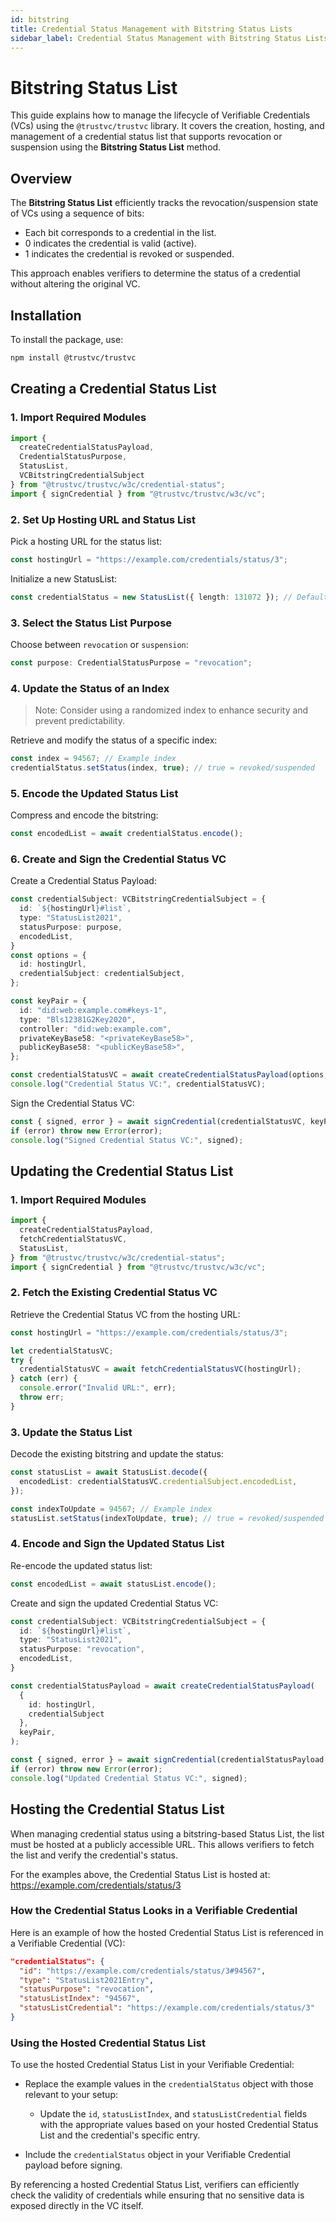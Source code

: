 ```yaml
---
id: bitstring
title: Credential Status Management with Bitstring Status Lists
sidebar_label: Credential Status Management with Bitstring Status Lists
---
```


# Bitstring Status List

This guide explains how to manage the lifecycle of Verifiable Credentials (VCs) using the `@trustvc/trustvc` library. It covers the creation, hosting, and management of a credential status list that supports revocation or suspension using the **Bitstring Status List** method.

## Overview

The **Bitstring Status List** efficiently tracks the revocation/suspension state of VCs using a sequence of bits:

- Each bit corresponds to a credential in the list.
- 0 indicates the credential is valid (active).
- 1 indicates the credential is revoked or suspended.

This approach enables verifiers to determine the status of a credential without altering the original VC.

## Installation

To install the package, use:

```bash
npm install @trustvc/trustvc
```

## Creating a Credential Status List

### 1. Import Required Modules

```ts
import {
  createCredentialStatusPayload,
  CredentialStatusPurpose,
  StatusList,
  VCBitstringCredentialSubject
} from "@trustvc/trustvc/w3c/credential-status";
import { signCredential } from "@trustvc/trustvc/w3c/vc";
```

### 2. Set Up Hosting URL and Status List

Pick a hosting URL for the status list:

```ts
const hostingUrl = "https://example.com/credentials/status/3";
```

Initialize a new StatusList:

```ts
const credentialStatus = new StatusList({ length: 131072 }); // Default: 131,072 bits
```

### 3. Select the Status List Purpose

Choose between `revocation` or `suspension`:

```ts
const purpose: CredentialStatusPurpose = "revocation";
```

### 4. Update the Status of an Index

> Note: Consider using a randomized index to enhance security and prevent predictability.

Retrieve and modify the status of a specific index:

```ts
const index = 94567; // Example index
credentialStatus.setStatus(index, true); // true = revoked/suspended
```

### 5. Encode the Updated Status List

Compress and encode the bitstring:

```ts
const encodedList = await credentialStatus.encode();
```

### 6. Create and Sign the Credential Status VC

Create a Credential Status Payload:

```ts
const credentialSubject: VCBitstringCredentialSubject = {
  id: `${hostingUrl}#list`,
  type: "StatusList2021",
  statusPurpose: purpose,
  encodedList,
}
const options = {
  id: hostingUrl,
  credentialSubject: credentialSubject,
};

const keyPair = {
  id: "did:web:example.com#keys-1",
  type: "Bls12381G2Key2020",
  controller: "did:web:example.com",
  privateKeyBase58: "<privateKeyBase58>",
  publicKeyBase58: "<publicKeyBase58>",
};

const credentialStatusVC = await createCredentialStatusPayload(options, keyPair);
console.log("Credential Status VC:", credentialStatusVC);
```

Sign the Credential Status VC:

```ts
const { signed, error } = await signCredential(credentialStatusVC, keyPair);
if (error) throw new Error(error);
console.log("Signed Credential Status VC:", signed);
```

## Updating the Credential Status List

### 1. Import Required Modules

```ts
import {
  createCredentialStatusPayload,
  fetchCredentialStatusVC,
  StatusList,
} from "@trustvc/trustvc/w3c/credential-status";
import { signCredential } from "@trustvc/trustvc/w3c/vc";
```

### 2. Fetch the Existing Credential Status VC

Retrieve the Credential Status VC from the hosting URL:

```ts
const hostingUrl = "https://example.com/credentials/status/3";

let credentialStatusVC;
try {
  credentialStatusVC = await fetchCredentialStatusVC(hostingUrl);
} catch (err) {
  console.error("Invalid URL:", err);
  throw err;
}
```

### 3. Update the Status List

Decode the existing bitstring and update the status:

```ts
const statusList = await StatusList.decode({
  encodedList: credentialStatusVC.credentialSubject.encodedList,
});

const indexToUpdate = 94567; // Example index
statusList.setStatus(indexToUpdate, true); // true = revoked/suspended
```

### 4. Encode and Sign the Updated Status List

Re-encode the updated status list:

```ts
const encodedList = await statusList.encode();
```

Create and sign the updated Credential Status VC:

```ts
const credentialSubject: VCBitstringCredentialSubject = {
  id: `${hostingUrl}#list`,
  type: "StatusList2021",
  statusPurpose: "revocation",
  encodedList,
}

const credentialStatusPayload = await createCredentialStatusPayload(
  {
    id: hostingUrl,
    credentialSubject
  },
  keyPair,
);

const { signed, error } = await signCredential(credentialStatusPayload, keyPair);
if (error) throw new Error(error);
console.log("Updated Credential Status VC:", signed);
```

## Hosting the Credential Status List

When managing credential status using a bitstring-based Status List, the list must be hosted at a publicly accessible URL. This allows verifiers to fetch the list and verify the credential's status.

For the examples above, the Credential Status List is hosted at:
https://example.com/credentials/status/3

### How the Credential Status Looks in a Verifiable Credential

Here is an example of how the hosted Credential Status List is referenced in a Verifiable Credential (VC):

```json
"credentialStatus": {
  "id": "https://example.com/credentials/status/3#94567",
  "type": "StatusList2021Entry",
  "statusPurpose": "revocation",
  "statusListIndex": "94567",
  "statusListCredential": "https://example.com/credentials/status/3"
}
```

### Using the Hosted Credential Status List

To use the hosted Credential Status List in your Verifiable Credential:

- Replace the example values in the `credentialStatus` object with those relevant to your setup:

  - Update the `id`, `statusListIndex`, and `statusListCredential` fields with the appropriate values based on your hosted Credential Status List and the credential's specific entry.

- Include the `credentialStatus` object in your Verifiable Credential payload before signing.

By referencing a hosted Credential Status List, verifiers can efficiently check the validity of credentials while ensuring that no sensitive data is exposed directly in the VC itself.
